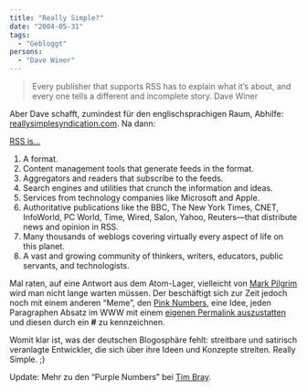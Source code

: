 ```yaml
---
title: "Really Simple?"
date: "2004-05-31"
tags:
  - "Gebloggt"
persons:
  - "Dave Winer"
---
```


> Every publisher that supports RSS has to explain what it’s about, and every one tells a different and incomplete story.
> Dave Winer

Aber Dave schafft, zumindest für den englischsprachigen Raum, Abhilfe: [reallysimplesyndication.com](http://www.reallysimplesyndication.com/). Na dann:

[RSS is…](http://www.reallysimplesyndication.com/2004/05/29#a14)

1. A format.
2. Content management tools that generate feeds in the format.
3. Aggregators and readers that subscribe to the feeds.
4. Search engines and utilities that crunch the information and ideas.
5. Services from technology companies like Microsoft and Apple.
6. Authoritative publications like the BBC, The New York Times, CNET, InfoWorld, PC World, Time, Wired, Salon, Yahoo, Reuters—that distribute news and opinion in RSS.
7. Many thousands of weblogs covering virtually every aspect of life on this planet.
8. A vast and growing community of thinkers, writers, educators, public servants, and technologists.

Mal raten, auf eine Antwort aus dem Atom-Lager, vielleicht von [Mark Pilgrim](http://diveintomark.org/) wird man nicht lange warten müssen. Der beschäftigt sich zur Zeit jedoch noch mit einem anderen “Meme”, den [Pink Numbers](http://diveintomark.org/archives/2004/05/30/pink-numbers), eine Idee, jeden Paragraphen Absatz im WWW mit einem [eigenen Permalink auszustatten](http://www.eekim.com/software/purple/purple.html) und diesen durch ein **#** zu kennzeichnen.

Womit klar ist, was der deutschen Blogosphäre fehlt: streitbare und satirisch veranlagte Entwickler, die sich über ihre Ideen und Konzepte streiten. Really Simple. ;)

Update: Mehr zu den “Purple Numbers” bei [Tim Bray](http://www.tbray.org/ongoing/When/200x/2004/05/29/PurpleNumbers).
